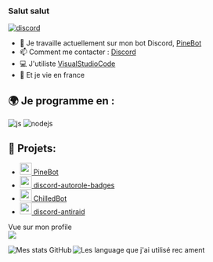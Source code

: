 ### Salut salut

[![discord](https://discord.com/api/guilds/844578890185572362/widget.png)](https://discord.gg/fQsrZZt4AZ)



- 🔭 Je travaille actuellement sur mon bot Discord, [PineBot](https://pinebot.gq/pinebot)
- 📫 Comment me contacter : [Discord](https://discord.gg/fQsrZZt4AZ)
- 💻 J'utiliste [VisualStudioCode](https://code.visualstudio.com/)
- 🥖 Et je vie en france


## 🌍 Je programme en :
<p>

  <img alt="js" src="https://img.shields.io/badge/-Javascript-FFEE00?style=flat-square&logo=javascript&logoColor=black" />
  <img alt="nodejs" src="https://img.shields.io/badge/-NodeJS-43853D?style=flat-square&logo=Node.js&logoColor=white" />

  
</p>





## 🚩 Projets:
- [<img src="https://images.discordapp.net/avatars/683956301919027222/21accfeb46803203546b4fd7205ed68f.png?size=512" width="24"/> PineBot](https://pintey.gq/pinebot)
- [<img src="https://upload.wikimedia.org/wikipedia/commons/thumb/d/db/Npm-logo.svg/540px-Npm-logo.svg.png" width="24"/> discord-autorole-badges](https://github.com/Derpinou/discord-autorole-badges)
- [<img src="https://images.discordapp.net/avatars/634818840542445580/eabd1fc9d9165714ad6662e7e6b35705.png?size=512" width="24"/> ChilledBot](https://top.gg/bot/634818840542445580)
- [<img src="https://upload.wikimedia.org/wikipedia/commons/thumb/d/db/Npm-logo.svg/540px-Npm-logo.svg.png" width="24"/> discord-antiraid](https://github.com/Derpinou/discord-antiraid)


<p align="left"> 
  Vue sur mon profile<br>
  <img src="https://profile-counter.glitch.me/PinteyDiscord/count.svg" />
</p>

<img align="left" alt="Mes stats GitHub" src="https://github-readme-stats.vercel.app/api?username=PinteyDiscord&show_icons=true&hide_border=true" />
<img align="left" alt="Les language que j'ai utilisé rec	ament" src="https://github-readme-stats.vercel.app/api/top-langs?username=PinteyDiscord&show_icons=true&theme=tokyonight&layout=compact" />
